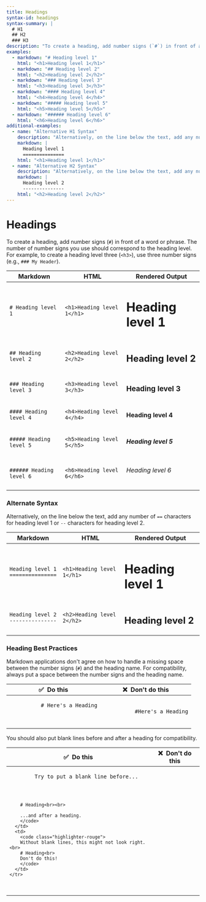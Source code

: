 ```yaml
---
title: Headings
syntax-id: headings
syntax-summary: |
  # H1
  ## H2
  ### H3
description: "To create a heading, add number signs (`#`) in front of a word or phrase. The number of number signs you use should correspond to the heading level. For example, to create a heading level three (`<h3>`), use three number signs (e.g., `### My Header`)."
examples:
  - markdown: "# Heading level 1"
    html: "<h1>Heading level 1</h1>"
  - markdown: "## Heading level 2"
    html: "<h2>Heading level 2</h2>"
  - markdown: "### Heading level 3"
    html: "<h3>Heading level 3</h3>"
  - markdown: "#### Heading level 4"
    html: "<h4>Heading level 4</h4>"
  - markdown: "##### Heading level 5"
    html: "<h5>Heading level 5</h5>"
  - markdown: "###### Heading level 6"
    html: "<h6>Heading level 6</h6>"
additional-examples:
  - name: "Alternative H1 Syntax"
    description: "Alternatively, on the line below the text, add any number of == characters for heading level 1."
    markdown: |
      Heading level 1
      ===============
    html: "<h1>Heading level 1</h1>"
  - name: "Alternative H2 Syntax"
    description: "Alternatively, on the line below the text, add any number of -- characters for heading level 2."
    markdown: |
      Heading level 2
      ---------------
    html: "<h2>Heading level 2</h2>"
---
```


# Headings

To create a heading, add number signs (`#`) in front of a word or phrase. The number of number signs you use should correspond to the heading level. For example, to create a heading level three (`<h3>`), use three number signs (e.g., `### My Header`).

<table class="table table-bordered">
  <thead class="thead-light">
    <tr>
      <th>Markdown</th>
      <th>HTML</th>
      <th>Rendered Output</th>
    </tr>
  </thead>
  <tbody>
    <tr>
      <td><code class="highlighter-rouge"># Heading level 1</code></td>
      <td><code class="highlighter-rouge">&lt;h1&gt;Heading level 1&lt;/h1&gt;</code></td>
      <td><h1 class="no-anchor" data-toc-skip>Heading level 1</h1></td>
    </tr>
    <tr>
      <td><code class="highlighter-rouge">## Heading level 2</code></td>
      <td><code class="highlighter-rouge">&lt;h2&gt;Heading level 2&lt;/h2&gt;</code></td>
      <td><h2 class="no-anchor" data-toc-skip>Heading level 2</h2></td>
    </tr>
    <tr>
      <td><code class="highlighter-rouge">### Heading level 3</code></td>
      <td><code class="highlighter-rouge">&lt;h3&gt;Heading level 3&lt;/h3&gt;</code></td>
      <td><h3 class="no-anchor" data-toc-skip>Heading level 3</h3></td>
    </tr>
    <tr>
      <td><code class="highlighter-rouge">#### Heading level 4</code></td>
      <td><code class="highlighter-rouge">&lt;h4&gt;Heading level  4&lt;/h4&gt;</code></td>
      <td><h4 class="no-anchor">Heading level 4</h4></td>
    </tr>
    <tr>
      <td><code class="highlighter-rouge">##### Heading level 5</code></td>
      <td><code class="highlighter-rouge">&lt;h5&gt;Heading level 5&lt;/h5&gt;</code></td>
      <td><h5 class="no-anchor">Heading level 5</h5></td>
    </tr>
    <tr>
      <td><code class="highlighter-rouge">###### Heading level 6</code></td>
      <td><code class="highlighter-rouge">&lt;h6&gt;Heading level 6&lt;/h6&gt;</code></td>
      <td><h6 class="no-anchor">Heading level 6</h6></td>
    </tr>
  </tbody>
</table>

### Alternate Syntax

Alternatively, on the line below the text, add any number of `==` characters for heading level 1 or `--` characters for heading level 2.

<table class="table table-bordered">
  <thead class="thead-light">
    <tr>
      <th>Markdown</th>
      <th>HTML</th>
      <th>Rendered Output</th>
    </tr>
  </thead>
  <tbody>
    <tr>
      <td><code class="highlighter-rouge">Heading level 1<br/>===============</code></td>
      <td><code class="highlighter-rouge">&lt;h1&gt;Heading level 1&lt;/h1&gt;</code></td>
      <td><h1 class="no-anchor" data-toc-skip>Heading level 1</h1></td>
    </tr>
    <tr>
      <td><code class="highlighter-rouge">Heading level 2<br/>---------------</code></td>
      <td><code class="highlighter-rouge">&lt;h2&gt;Heading level 2&lt;/h2&gt;</code></td>
      <td><h2 class="no-anchor" data-toc-skip>Heading level 2</h2></td>
    </tr>
  </tbody>
</table>

### Heading Best Practices

Markdown applications don't agree on how to handle a missing space between the number signs (`#`) and the heading name. For compatibility, always put a space between the number signs and the heading name.

<table class="table table-bordered">
  <thead class="thead-light">
    <tr>
      <th>✅&nbsp; Do this</th>
      <th>❌&nbsp; Don't do this</th>
    </tr>
  </thead>
  <tbody>
    <tr>
      <td>
        <code class="highlighter-rouge">
          # Here's a Heading<br><br>
        </code>
      </td>
      <td>
        <code class="highlighter-rouge">
          #Here's a Heading
        </code>
      </td>
    </tr>
  </tbody>
</table>

You should also put blank lines before and after a heading for compatibility.

<table class="table table-bordered">
  <thead class="thead-light">
    <tr>
      <th>✅&nbsp; Do this</th>
      <th>❌&nbsp; Don't do this</th>
    </tr>
  </thead>
  <tbody>
    <tr>
      <td>
        <code class="highlighter-rouge">
        Try to put a blank line before...<br><br>

        # Heading<br><br>

        ...and after a heading.
        </code>
      </td>
      <td>
        <code class="highlighter-rouge">
        Without blank lines, this might not look right.<br>
        # Heading<br>
        Don't do this!
        </code>
      </td>
    </tr>
  </tbody>
</table>

